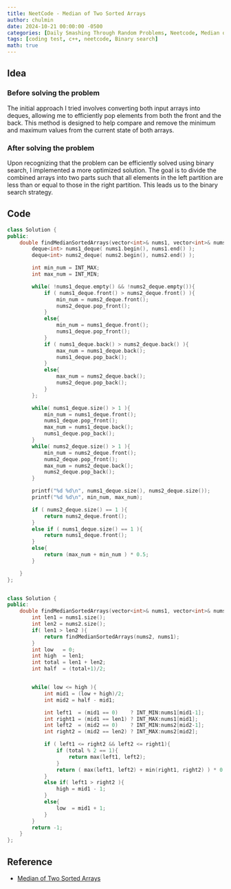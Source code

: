 ```yaml
---
title: NeetCode - Median of Two Sorted Arrays
author: chulmin
date: 2024-10-21 00:00:00 -0500
categories: [Daily Smashing Through Random Problems, Neetcode, Median of Two Sorted Arrays]
tags: [coding test, c++, neetcode, Binary search]
math: true
---
```


## Idea
### Before solving the problem
The initial approach I tried involves converting both input arrays into deques, allowing me to efficiently pop elements from both the front and the back. This method is designed to help compare and remove the minimum and maximum values from the current state of both arrays.

### After solving the problem
Upon recognizing that the problem can be efficiently solved using binary search, I implemented a more optimized solution. The goal is to divide the combined arrays into two parts such that all elements in the left partition are less than or equal to those in the right partition. This leads us to the binary search strategy.

## Code
``` c++
class Solution {
public:
    double findMedianSortedArrays(vector<int>& nums1, vector<int>& nums2) {
        deque<int> nums1_deque( nums1.begin(), nums1.end() );
        deque<int> nums2_deque( nums2.begin(), nums2.end() );

        int min_num = INT_MAX;
        int max_num = INT_MIN;

        while( !nums1_deque.empty() && !nums2_deque.empty()){
            if ( nums1_deque.front() > nums2_deque.front() ){
                min_num = nums2_deque.front();
                nums2_deque.pop_front();
            }
            else{
                min_num = nums1_deque.front();
                nums1_deque.pop_front();
            }
            if ( nums1_deque.back() > nums2_deque.back() ){
                max_num = nums1_deque.back();
                nums1_deque.pop_back();
            }
            else{
                max_num = nums2_deque.back();
                nums2_deque.pop_back();
            }
        };

        while( nums1_deque.size() > 1 ){
            min_num = nums1_deque.front();
            nums1_deque.pop_front();
            max_num = nums1_deque.back();
            nums1_deque.pop_back();
        }
        while( nums2_deque.size() > 1 ){
            min_num = nums2_deque.front();
            nums2_deque.pop_front();
            max_num = nums2_deque.back();
            nums2_deque.pop_back();
        }

        printf("%d %d\n", nums1_deque.size(), nums2_deque.size());
        printf("%d %d\n", min_num, max_num);

        if ( nums2_deque.size() == 1 ){
            return nums2_deque.front();
        }
        else if ( nums1_deque.size() == 1 ){
            return nums1_deque.front();
        }
        else{
            return (max_num + min_num ) * 0.5;
        }

    }
};
```
``` c++

class Solution {
public:
    double findMedianSortedArrays(vector<int>& nums1, vector<int>& nums2) {
        int len1 = nums1.size();
        int len2 = nums2.size();
        if( len1 > len2 ){
            return findMedianSortedArrays(nums2, nums1);
        }
        int low   = 0;
        int high  = len1;
        int total = len1 + len2;
        int half  = (total+1)/2;


        while( low <= high ){
            int mid1 = (low + high)/2;
            int mid2 = half - mid1;

            int left1  = (mid1 == 0)    ? INT_MIN:nums1[mid1-1];
            int right1 = (mid1 == len1) ? INT_MAX:nums1[mid1];
            int left2  = (mid2 == 0)    ? INT_MIN:nums2[mid2-1];
            int right2 = (mid2 == len2) ? INT_MAX:nums2[mid2];

            if ( left1 <= right2 && left2 <= right1){
                if (total % 2 == 1){
                    return max(left1, left2);
                }
                return ( max(left1, left2) + min(right1, right2) ) * 0.5;
            }
            else if( left1 > right2 ){
                high = mid1 - 1;
            }
            else{
                low  = mid1 + 1;
            }
        }
        return -1;
    }
};


```


## Reference
- [Median of Two Sorted Arrays](https://neetcode.io/problems/median-of-two-sorted-arrays)